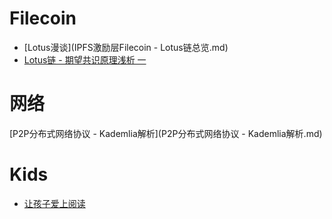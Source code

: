 # Filecoin
- [Lotus漫谈](IPFS激励层Filecoin - Lotus链总览.md)
- [Lotus链 - 期望共识原理浅析 一](Lotus_expected_consensus1.md)

# 网络
[P2P分布式网络协议 - Kademlia解析](P2P分布式网络协议 - Kademlia解析.md)

# Kids
- [让孩子爱上阅读](关于让孩子爱上阅读的清单.md)

